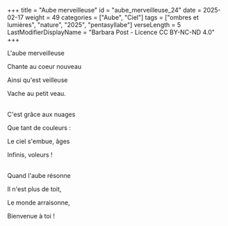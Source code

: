 +++
title = "Aube merveilleuse"
id = "aube_merveilleuse_24"
date = 2025-02-17
weight = 49
categories = ["Aube", "Ciel"]
tags = ["ombres et lumières", "nature", "2025", "pentasyllabe"]
verseLength = 5
LastModifierDisplayName = "Barbara Post - Licence CC BY-NC-ND 4.0"
+++

L'aube merveilleuse

Chante au coeur nouveau

Ainsi qu'est veilleuse

Vache au petit veau.

 \
C'est grâce aux nuages

Que tant de couleurs :

Le ciel s'embue, âges

Infinis, voleurs !

 \
Quand l'aube résonne

Il n'est plus de toit,

Le monde arraisonne,

Bienvenue à toi !
